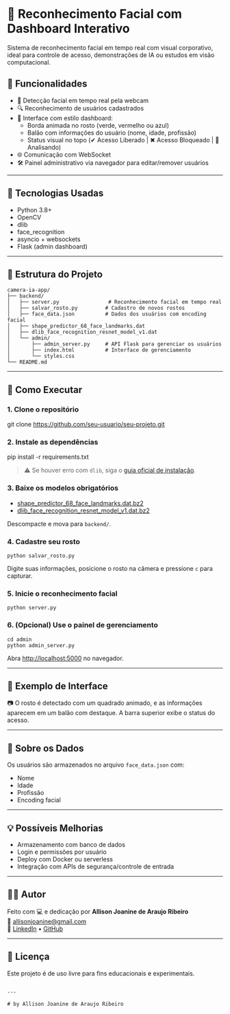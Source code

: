 # 🧠 Reconhecimento Facial com Dashboard Interativo

Sistema de reconhecimento facial em tempo real com visual corporativo, ideal para controle de acesso, demonstrações de IA ou estudos em visão computacional.

## 🎯 Funcionalidades

- 📸 Detecção facial em tempo real pela webcam
- 🔍 Reconhecimento de usuários cadastrados
- 🧱 Interface com estilo dashboard:
  - Borda animada no rosto (verde, vermelho ou azul)
  - Balão com informações do usuário (nome, idade, profissão)
  - Status visual no topo (✔ Acesso Liberado | ✖ Acesso Bloqueado | 🔎 Analisando)
- 🌐 Comunicação com WebSocket
- 🛠 Painel administrativo via navegador para editar/remover usuários

---

## 🧰 Tecnologias Usadas

- Python 3.8+
- OpenCV
- dlib
- face_recognition
- asyncio + websockets
- Flask (admin dashboard)

---

## 📂 Estrutura do Projeto

```
camera-ia-app/
├── backend/
│   ├── server.py                # Reconhecimento facial em tempo real
│   ├── salvar_rosto.py         # Cadastro de novos rostos
│   ├── face_data.json          # Dados dos usuários com encoding facial
│   ├── shape_predictor_68_face_landmarks.dat
│   ├── dlib_face_recognition_resnet_model_v1.dat
│   └── admin/
│       ├── admin_server.py     # API Flask para gerenciar os usuários
│       ├── index.html          # Interface de gerenciamento
│       └── styles.css
└── README.md
```

---

## 🚀 Como Executar

### 1. Clone o repositório

git clone https://github.com/seu-usuario/seu-projeto.git

### 2. Instale as dependências

pip install -r requirements.txt

> ⚠️ Se houver erro com `dlib`, siga o [guia oficial de instalação](https://github.com/ageitgey/face_recognition).

### 3. Baixe os modelos obrigatórios

- [shape_predictor_68_face_landmarks.dat.bz2](http://dlib.net/files/shape_predictor_68_face_landmarks.dat.bz2)
- [dlib_face_recognition_resnet_model_v1.dat.bz2](http://dlib.net/files/dlib_face_recognition_resnet_model_v1.dat.bz2)

Descompacte e mova para `backend/`.

### 4. Cadastre seu rosto

```
python salvar_rosto.py
```

Digite suas informações, posicione o rosto na câmera e pressione `c` para capturar.

### 5. Inicie o reconhecimento facial

```
python server.py
```

### 6. (Opcional) Use o painel de gerenciamento

```
cd admin
python admin_server.py
```

Abra [http://localhost:5000](http://localhost:5000) no navegador.

---

## 🧪 Exemplo de Interface

📷 O rosto é detectado com um quadrado animado, e as informações aparecem em um balão com destaque. A barra superior exibe o status do acesso.

---

## 📌 Sobre os Dados

Os usuários são armazenados no arquivo `face_data.json` com:
- Nome
- Idade
- Profissão
- Encoding facial

---

## 💡 Possíveis Melhorias

- Armazenamento com banco de dados
- Login e permissões por usuário
- Deploy com Docker ou serverless
- Integração com APIs de segurança/controle de entrada

---

## 👨‍💻 Autor

Feito com 💻 e dedicação por **Allison Joanine de Araujo Ribeiro**  
📧 allisonjoanine@gmail.com  
🔗 [LinkedIn](https://linkedin.com/in/allisonjoanine) • [GitHub](https://github.com/AllisonJoanine)

---

## 📄 Licença

Este projeto é de uso livre para fins educacionais e experimentais.
```

---

# by Allison Joanine de Araujo Ribeiro
